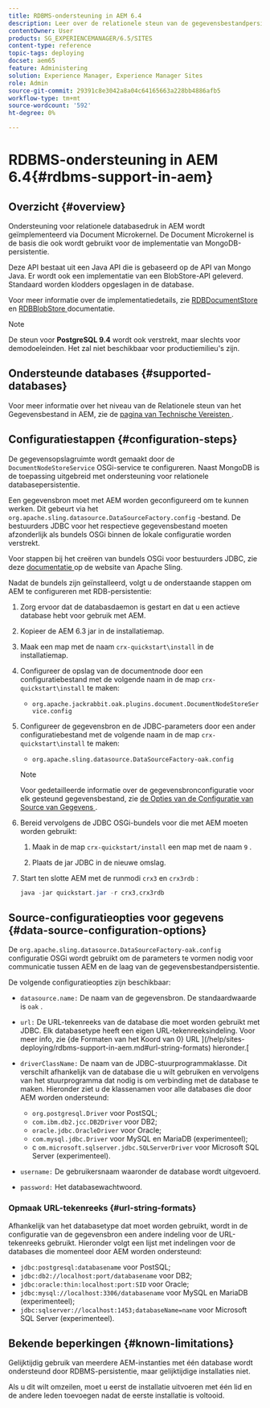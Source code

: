 ```yaml
---
title: RDBMS-ondersteuning in AEM 6.4
description: Leer over de relationele steun van de gegevensbestandpersistentie in AEM 6.4 en de beschikbare configuratieopties.
contentOwner: User
products: SG_EXPERIENCEMANAGER/6.5/SITES
content-type: reference
topic-tags: deploying
docset: aem65
feature: Administering
solution: Experience Manager, Experience Manager Sites
role: Admin
source-git-commit: 29391c8e3042a8a04c64165663a228bb4886afb5
workflow-type: tm+mt
source-wordcount: '592'
ht-degree: 0%

---
```


# RDBMS-ondersteuning in AEM 6.4{#rdbms-support-in-aem}

## Overzicht {#overview}

Ondersteuning voor relationele databasedruk in AEM wordt geïmplementeerd via Document Microkernel. De Document Microkernel is de basis die ook wordt gebruikt voor de implementatie van MongoDB-persistentie.

Deze API bestaat uit een Java API die is gebaseerd op de API van Mongo Java. Er wordt ook een implementatie van een BlobStore-API geleverd. Standaard worden klodders opgeslagen in de database.

Voor meer informatie over de implementatiedetails, zie [ RDBDocumentStore ](https://jackrabbit.apache.org/oak/docs/apidocs/org/apache/jackrabbit/oak/plugins/document/rdb/RDBDocumentStore.html) en [ RDBBlobStore ](https://jackrabbit.apache.org/oak/docs/apidocs/org/apache/jackrabbit/oak/plugins/document/rdb/RDBBlobStore.html) documentatie.

>[!NOTE]
>
>De steun voor **PostgreSQL 9.4** wordt ook verstrekt, maar slechts voor demodoeleinden. Het zal niet beschikbaar voor productiemilieu&#39;s zijn.

## Ondersteunde databases {#supported-databases}

Voor meer informatie over het niveau van de Relationele steun van het Gegevensbestand in AEM, zie de [ pagina van Technische Vereisten ](/help/sites-deploying/technical-requirements.md).

## Configuratiestappen {#configuration-steps}

De gegevensopslagruimte wordt gemaakt door de `DocumentNodeStoreService` OSGi-service te configureren. Naast MongoDB is de toepassing uitgebreid met ondersteuning voor relationele databasepersistentie.

Een gegevensbron moet met AEM worden geconfigureerd om te kunnen werken. Dit gebeurt via het `org.apache.sling.datasource.DataSourceFactory.config` -bestand. De bestuurders JDBC voor het respectieve gegevensbestand moeten afzonderlijk als bundels OSGi binnen de lokale configuratie worden verstrekt.

Voor stappen bij het creëren van bundels OSGi voor bestuurders JDBC, zie deze [ documentatie ](https://sling.apache.org/documentation/bundles/datasource-providers.html#convert-driver-jars-to-bundle) op de website van Apache Sling.

Nadat de bundels zijn geïnstalleerd, volgt u de onderstaande stappen om AEM te configureren met RDB-persistentie:

1. Zorg ervoor dat de databasdaemon is gestart en dat u een actieve database hebt voor gebruik met AEM.
1. Kopieer de AEM 6.3 jar in de installatiemap.
1. Maak een map met de naam `crx-quickstart\install` in de installatiemap.
1. Configureer de opslag van de documentnode door een configuratiebestand met de volgende naam in de map `crx-quickstart\install` te maken:

   * `org.apache.jackrabbit.oak.plugins.document.DocumentNodeStoreService.config`

1. Configureer de gegevensbron en de JDBC-parameters door een ander configuratiebestand met de volgende naam in de map `crx-quickstart\install` te maken:

   * `org.apache.sling.datasource.DataSourceFactory-oak.config`

   >[!NOTE]
   >
   >Voor gedetailleerde informatie over de gegevensbronconfiguratie voor elk gesteund gegevensbestand, zie [ de Opties van de Configuratie van Source van Gegevens ](/help/sites-deploying/rdbms-support-in-aem.md#data-source-configuration-options).

1. Bereid vervolgens de JDBC OSGi-bundels voor die met AEM moeten worden gebruikt:

   1. Maak in de map `crx-quickstart/install` een map met de naam `9` .

   1. Plaats de jar JDBC in de nieuwe omslag.

1. Start ten slotte AEM met de runmodi `crx3` en `crx3rdb` :

   ```java
   java -jar quickstart.jar -r crx3,crx3rdb
   ```

## Source-configuratieopties voor gegevens {#data-source-configuration-options}

De `org.apache.sling.datasource.DataSourceFactory-oak.config` configuratie OSGi wordt gebruikt om de parameters te vormen nodig voor communicatie tussen AEM en de laag van de gegevensbestandpersistentie.

De volgende configuratieopties zijn beschikbaar:

* `datasource.name:` De naam van de gegevensbron. De standaardwaarde is `oak` .

* `url:` De URL-tekenreeks van de database die moet worden gebruikt met JDBC. Elk databasetype heeft een eigen URL-tekenreeksindeling. Voor meer info, zie {de Formaten van het Koord van 0} URL ](/help/sites-deploying/rdbms-support-in-aem.md#url-string-formats) hieronder.[

* `driverClassName:` De naam van de JDBC-stuurprogrammaklasse. Dit verschilt afhankelijk van de database die u wilt gebruiken en vervolgens van het stuurprogramma dat nodig is om verbinding met de database te maken. Hieronder ziet u de klassenamen voor alle databases die door AEM worden ondersteund:

   * `org.postgresql.Driver` voor PostSQL;
   * `com.ibm.db2.jcc.DB2Driver` voor DB2;
   * `oracle.jdbc.OracleDriver` voor Oracle;
   * `com.mysql.jdbc.Driver` voor MySQL en MariaDB (experimenteel);
   * c `om.microsoft.sqlserver.jdbc.SQLServerDriver` voor Microsoft SQL Server (experimenteel).

* `username:` De gebruikersnaam waaronder de database wordt uitgevoerd.

* `password:` Het databasewachtwoord.

### Opmaak URL-tekenreeks {#url-string-formats}

Afhankelijk van het databasetype dat moet worden gebruikt, wordt in de configuratie van de gegevensbron een andere indeling voor de URL-tekenreeks gebruikt. Hieronder volgt een lijst met indelingen voor de databases die momenteel door AEM worden ondersteund:

* `jdbc:postgresql:databasename` voor PostSQL;
* `jdbc:db2://localhost:port/databasename` voor DB2;
* `jdbc:oracle:thin:localhost:port:SID` voor Oracle;
* `jdbc:mysql://localhost:3306/databasename` voor MySQL en MariaDB (experimenteel);
* `jdbc:sqlserver://localhost:1453;databaseName=name` voor Microsoft SQL Server (experimenteel).

## Bekende beperkingen {#known-limitations}

Gelijktijdig gebruik van meerdere AEM-instanties met één database wordt ondersteund door RDBMS-persistentie, maar gelijktijdige installaties niet.

Als u dit wilt omzeilen, moet u eerst de installatie uitvoeren met één lid en de andere leden toevoegen nadat de eerste installatie is voltooid.
